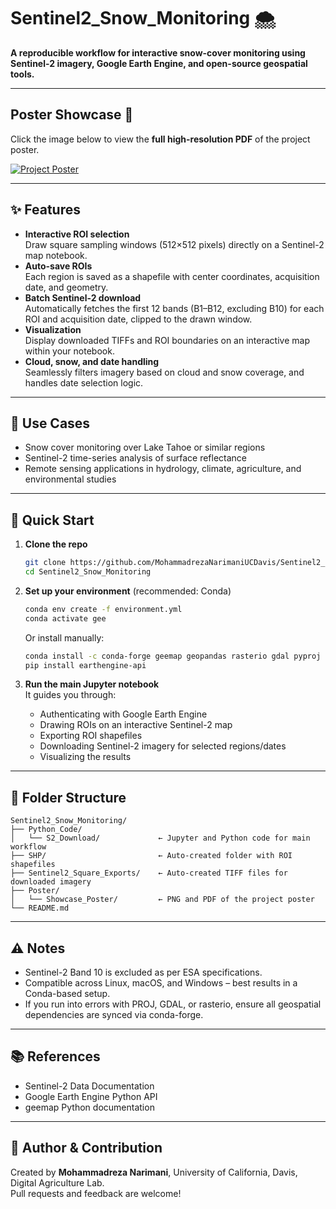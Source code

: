 # Sentinel2_Snow_Monitoring 🌨️

**A reproducible workflow for interactive snow-cover monitoring using Sentinel-2 imagery, Google Earth Engine, and open-source geospatial tools.**

---

## Poster Showcase 🎯

Click the image below to view the **full high-resolution PDF** of the project poster.

[![Project Poster](https://github.com/MohammadrezaNarimaniUCDavis/Sentinel2_Snow_Monitoring/blob/main/Poster/Showcase_Poster/ESEARCH_Summer_2025.png)](https://github.com/MohammadrezaNarimaniUCDavis/Sentinel2_Snow_Monitoring/blob/main/Poster/Showcase_Poster/ESEARCH_Summer_2025.pdf)

---

## ✨ Features

- **Interactive ROI selection**  
  Draw square sampling windows (512×512 pixels) directly on a Sentinel-2 map notebook.
- **Auto-save ROIs**  
  Each region is saved as a shapefile with center coordinates, acquisition date, and geometry.
- **Batch Sentinel-2 download**  
  Automatically fetches the first 12 bands (B1–B12, excluding B10) for each ROI and acquisition date, clipped to the drawn window.
- **Visualization**  
  Display downloaded TIFFs and ROI boundaries on an interactive map within your notebook.
- **Cloud, snow, and date handling**  
  Seamlessly filters imagery based on cloud and snow coverage, and handles date selection logic.

---

## 🧭 Use Cases

- Snow cover monitoring over Lake Tahoe or similar regions  
- Sentinel-2 time-series analysis of surface reflectance  
- Remote sensing applications in hydrology, climate, agriculture, and environmental studies

---

## 🚀 Quick Start

1. **Clone the repo**  
   ```bash
   git clone https://github.com/MohammadrezaNarimaniUCDavis/Sentinel2_Snow_Monitoring.git
   cd Sentinel2_Snow_Monitoring
   ```

2. **Set up your environment** (recommended: Conda)  
   ```bash
   conda env create -f environment.yml
   conda activate gee
   ```
   Or install manually:  
   ```bash
   conda install -c conda-forge geemap geopandas rasterio gdal pyproj shapely fiona localtileserver
   pip install earthengine-api
   ```

3. **Run the main Jupyter notebook**  
   It guides you through:
   - Authenticating with Google Earth Engine  
   - Drawing ROIs on an interactive Sentinel-2 map  
   - Exporting ROI shapefiles  
   - Downloading Sentinel-2 imagery for selected regions/dates  
   - Visualizing the results

---

## 📁 Folder Structure

```
Sentinel2_Snow_Monitoring/
├── Python_Code/
│   └── S2_Download/             ← Jupyter and Python code for main workflow
├── SHP/                         ← Auto-created folder with ROI shapefiles
├── Sentinel2_Square_Exports/    ← Auto-created TIFF files for downloaded imagery
├── Poster/
│   └── Showcase_Poster/         ← PNG and PDF of the project poster
└── README.md
```

---

## ⚠️ Notes

- Sentinel-2 Band 10 is excluded as per ESA specifications.  
- Compatible across Linux, macOS, and Windows – best results in a Conda-based setup.  
- If you run into errors with PROJ, GDAL, or rasterio, ensure all geospatial dependencies are synced via conda-forge.

---

## 📚 References

- Sentinel-2 Data Documentation  
- Google Earth Engine Python API  
- geemap Python documentation  

---

## 👤 Author & Contribution

Created by **Mohammadreza Narimani**, University of California, Davis, Digital Agriculture Lab.  
Pull requests and feedback are welcome!

